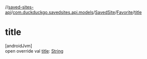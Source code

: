 //[saved-sites-api](../../../../index.md)/[com.duckduckgo.savedsites.api.models](../../index.md)/[SavedSite](../index.md)/[Favorite](index.md)/[title](title.md)

# title

[androidJvm]\
open override val [title](title.md): [String](https://kotlinlang.org/api/latest/jvm/stdlib/kotlin/-string/index.html)
